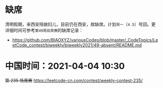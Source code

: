 
# 缺席

清明假期，来西安陪媳妇儿，目前仍在西安，故缺席。计划`周一`（`4.5`）号回。更详细时间可参考`第49周双周赛`的缺席记录：
- https://github.com/BIAOXYZ/variousCodes/blob/master/_CodeTopics/LeetCode_contest/biweekly/biweekly2021/49-absent/README.md

# 中国时间：2021-04-04 10:30

~~第 235 场周赛~~ https://leetcode-cn.com/contest/weekly-contest-235/
